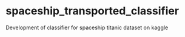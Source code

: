 # spaceship_transported_classifier
Development of classifier for spaceship titanic dataset on kaggle
